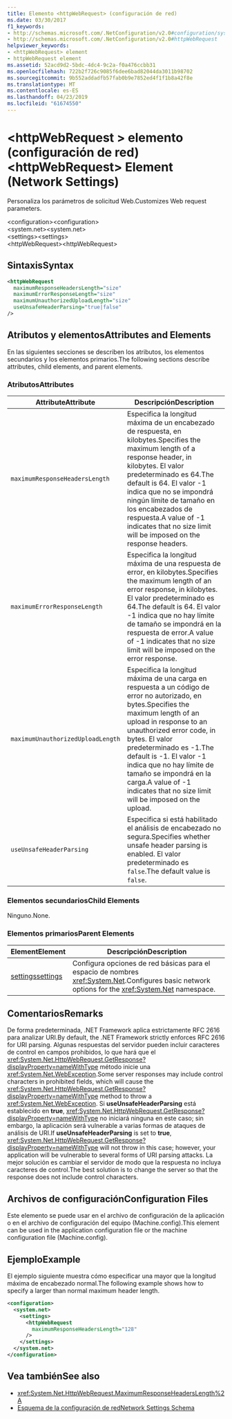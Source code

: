 ```yaml
---
title: Elemento <httpWebRequest> (configuración de red)
ms.date: 03/30/2017
f1_keywords:
- http://schemas.microsoft.com/.NetConfiguration/v2.0#configuration/system.net/settings/httpWebRequest
- http://schemas.microsoft.com/.NetConfiguration/v2.0#httpWebRequest
helpviewer_keywords:
- <httpWebRequest> element
- httpWebRequest element
ms.assetid: 52acd9d2-5bdc-4dc4-9c2a-f0a476ccbb31
ms.openlocfilehash: 722b2f726c9085f6dee6bad82044da3011b98702
ms.sourcegitcommit: 9b552addadfb57fab0b9e7852ed4f1f1b8a42f8e
ms.translationtype: MT
ms.contentlocale: es-ES
ms.lasthandoff: 04/23/2019
ms.locfileid: "61674550"
---
```

# <a name="httpwebrequest-element-network-settings"></a><span data-ttu-id="5759a-102">\<httpWebRequest > elemento (configuración de red)</span><span class="sxs-lookup"><span data-stu-id="5759a-102">\<httpWebRequest> Element (Network Settings)</span></span>
<span data-ttu-id="5759a-103">Personaliza los parámetros de solicitud Web.</span><span class="sxs-lookup"><span data-stu-id="5759a-103">Customizes Web request parameters.</span></span>  
  
 <span data-ttu-id="5759a-104">\<configuration></span><span class="sxs-lookup"><span data-stu-id="5759a-104">\<configuration></span></span>  
<span data-ttu-id="5759a-105">\<system.net></span><span class="sxs-lookup"><span data-stu-id="5759a-105">\<system.net></span></span>  
<span data-ttu-id="5759a-106">\<settings></span><span class="sxs-lookup"><span data-stu-id="5759a-106">\<settings></span></span>  
<span data-ttu-id="5759a-107">\<httpWebRequest></span><span class="sxs-lookup"><span data-stu-id="5759a-107">\<httpWebRequest></span></span>  
  
## <a name="syntax"></a><span data-ttu-id="5759a-108">Sintaxis</span><span class="sxs-lookup"><span data-stu-id="5759a-108">Syntax</span></span>  
  
```xml  
<httpWebRequest  
  maximumResponseHeadersLength="size"  
  maximumErrorResponseLength="size"  
  maximumUnauthorizedUploadLength="size"  
  useUnsafeHeaderParsing="true|false"  
/>  
```  
  
## <a name="attributes-and-elements"></a><span data-ttu-id="5759a-109">Atributos y elementos</span><span class="sxs-lookup"><span data-stu-id="5759a-109">Attributes and Elements</span></span>  
 <span data-ttu-id="5759a-110">En las siguientes secciones se describen los atributos, los elementos secundarios y los elementos primarios.</span><span class="sxs-lookup"><span data-stu-id="5759a-110">The following sections describe attributes, child elements, and parent elements.</span></span>  
  
### <a name="attributes"></a><span data-ttu-id="5759a-111">Atributos</span><span class="sxs-lookup"><span data-stu-id="5759a-111">Attributes</span></span>  
  
|<span data-ttu-id="5759a-112">**Attribute**</span><span class="sxs-lookup"><span data-stu-id="5759a-112">**Attribute**</span></span>|<span data-ttu-id="5759a-113">**Descripción**</span><span class="sxs-lookup"><span data-stu-id="5759a-113">**Description**</span></span>|  
|-------------------|---------------------|  
|`maximumResponseHeadersLength`|<span data-ttu-id="5759a-114">Especifica la longitud máxima de un encabezado de respuesta, en kilobytes.</span><span class="sxs-lookup"><span data-stu-id="5759a-114">Specifies the maximum length of a response header, in kilobytes.</span></span> <span data-ttu-id="5759a-115">El valor predeterminado es 64.</span><span class="sxs-lookup"><span data-stu-id="5759a-115">The default is 64.</span></span> <span data-ttu-id="5759a-116">El valor -1 indica que no se impondrá ningún límite de tamaño en los encabezados de respuesta.</span><span class="sxs-lookup"><span data-stu-id="5759a-116">A value of -1 indicates that no size limit will be imposed on the response headers.</span></span>|  
|`maximumErrorResponseLength`|<span data-ttu-id="5759a-117">Especifica la longitud máxima de una respuesta de error, en kilobytes.</span><span class="sxs-lookup"><span data-stu-id="5759a-117">Specifies the maximum length of an error response, in kilobytes.</span></span> <span data-ttu-id="5759a-118">El valor predeterminado es 64.</span><span class="sxs-lookup"><span data-stu-id="5759a-118">The default is 64.</span></span> <span data-ttu-id="5759a-119">El valor -1 indica que no hay límite de tamaño se impondrá en la respuesta de error.</span><span class="sxs-lookup"><span data-stu-id="5759a-119">A value of -1 indicates that no size limit will be imposed on the error response.</span></span>|  
|`maximumUnauthorizedUploadLength`|<span data-ttu-id="5759a-120">Especifica la longitud máxima de una carga en respuesta a un código de error no autorizado, en bytes.</span><span class="sxs-lookup"><span data-stu-id="5759a-120">Specifies the maximum length of an upload in response to an unauthorized error code, in bytes.</span></span> <span data-ttu-id="5759a-121">El valor predeterminado es -1.</span><span class="sxs-lookup"><span data-stu-id="5759a-121">The default is -1.</span></span> <span data-ttu-id="5759a-122">El valor -1 indica que no hay límite de tamaño se impondrá en la carga.</span><span class="sxs-lookup"><span data-stu-id="5759a-122">A value of -1 indicates that no size limit will be imposed on the upload.</span></span>|  
|`useUnsafeHeaderParsing`|<span data-ttu-id="5759a-123">Especifica si está habilitado el análisis de encabezado no segura.</span><span class="sxs-lookup"><span data-stu-id="5759a-123">Specifies whether unsafe header parsing is enabled.</span></span> <span data-ttu-id="5759a-124">El valor predeterminado es `false`.</span><span class="sxs-lookup"><span data-stu-id="5759a-124">The default value is `false`.</span></span>|  
  
### <a name="child-elements"></a><span data-ttu-id="5759a-125">Elementos secundarios</span><span class="sxs-lookup"><span data-stu-id="5759a-125">Child Elements</span></span>  
 <span data-ttu-id="5759a-126">Ninguno.</span><span class="sxs-lookup"><span data-stu-id="5759a-126">None.</span></span>  
  
### <a name="parent-elements"></a><span data-ttu-id="5759a-127">Elementos primarios</span><span class="sxs-lookup"><span data-stu-id="5759a-127">Parent Elements</span></span>  
  
|<span data-ttu-id="5759a-128">**Element**</span><span class="sxs-lookup"><span data-stu-id="5759a-128">**Element**</span></span>|<span data-ttu-id="5759a-129">**Descripción**</span><span class="sxs-lookup"><span data-stu-id="5759a-129">**Description**</span></span>|  
|-----------------|---------------------|  
|[<span data-ttu-id="5759a-130">settings</span><span class="sxs-lookup"><span data-stu-id="5759a-130">settings</span></span>](../../../../../docs/framework/configure-apps/file-schema/network/settings-element-network-settings.md)|<span data-ttu-id="5759a-131">Configura opciones de red básicas para el espacio de nombres <xref:System.Net>.</span><span class="sxs-lookup"><span data-stu-id="5759a-131">Configures basic network options for the <xref:System.Net> namespace.</span></span>|  
  
## <a name="remarks"></a><span data-ttu-id="5759a-132">Comentarios</span><span class="sxs-lookup"><span data-stu-id="5759a-132">Remarks</span></span>  
 <span data-ttu-id="5759a-133">De forma predeterminada, .NET Framework aplica estrictamente RFC 2616 para analizar URI.</span><span class="sxs-lookup"><span data-stu-id="5759a-133">By default, the .NET Framework strictly enforces RFC 2616 for URI parsing.</span></span> <span data-ttu-id="5759a-134">Algunas respuestas del servidor pueden incluir caracteres de control en campos prohibidos, lo que hará que el <xref:System.Net.HttpWebRequest.GetResponse?displayProperty=nameWithType> método inicie una <xref:System.Net.WebException>.</span><span class="sxs-lookup"><span data-stu-id="5759a-134">Some server responses may include control characters in prohibited fields, which will cause the <xref:System.Net.HttpWebRequest.GetResponse?displayProperty=nameWithType> method to throw a <xref:System.Net.WebException>.</span></span> <span data-ttu-id="5759a-135">Si **useUnsafeHeaderParsing** está establecido en **true**, <xref:System.Net.HttpWebRequest.GetResponse?displayProperty=nameWithType> no iniciará ninguna en este caso; sin embargo, la aplicación será vulnerable a varias formas de ataques de análisis de URI.</span><span class="sxs-lookup"><span data-stu-id="5759a-135">If **useUnsafeHeaderParsing** is set to **true**, <xref:System.Net.HttpWebRequest.GetResponse?displayProperty=nameWithType> will not throw in this case; however, your application will be vulnerable to several forms of URI parsing attacks.</span></span> <span data-ttu-id="5759a-136">La mejor solución es cambiar el servidor de modo que la respuesta no incluya caracteres de control.</span><span class="sxs-lookup"><span data-stu-id="5759a-136">The best solution is to change the server so that the response does not include control characters.</span></span>  
  
## <a name="configuration-files"></a><span data-ttu-id="5759a-137">Archivos de configuración</span><span class="sxs-lookup"><span data-stu-id="5759a-137">Configuration Files</span></span>  
 <span data-ttu-id="5759a-138">Este elemento se puede usar en el archivo de configuración de la aplicación o en el archivo de configuración del equipo (Machine.config).</span><span class="sxs-lookup"><span data-stu-id="5759a-138">This element can be used in the application configuration file or the machine configuration file (Machine.config).</span></span>  
  
## <a name="example"></a><span data-ttu-id="5759a-139">Ejemplo</span><span class="sxs-lookup"><span data-stu-id="5759a-139">Example</span></span>  
 <span data-ttu-id="5759a-140">El ejemplo siguiente muestra cómo especificar una mayor que la longitud máxima de encabezado normal.</span><span class="sxs-lookup"><span data-stu-id="5759a-140">The following example shows how to specify a larger than normal maximum header length.</span></span>  
  
```xml  
<configuration>  
  <system.net>  
    <settings>  
      <httpWebRequest  
        maximumResponseHeadersLength="128"  
      />  
    </settings>  
  </system.net>  
</configuration>  
```  
  
## <a name="see-also"></a><span data-ttu-id="5759a-141">Vea también</span><span class="sxs-lookup"><span data-stu-id="5759a-141">See also</span></span>

- <xref:System.Net.HttpWebRequest.MaximumResponseHeadersLength%2A>
- [<span data-ttu-id="5759a-142">Esquema de la configuración de red</span><span class="sxs-lookup"><span data-stu-id="5759a-142">Network Settings Schema</span></span>](../../../../../docs/framework/configure-apps/file-schema/network/index.md)
